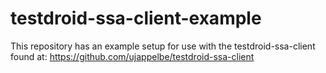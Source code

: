 # testdroid-ssa-client-example

This repository has an example setup for use with the testdroid-ssa-client found at:
https://github.com/ujappelbe/testdroid-ssa-client
